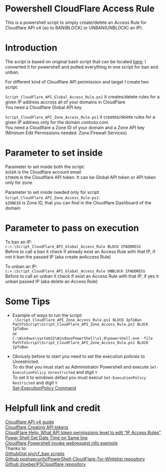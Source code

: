 # Powershell CloudFlare Access Rule
This is a powershell script to simply create/delete an Access Rule for Cloudflare API v4 (so to BAN(BLOCK) or UNBAN(UNBLOCK) an IP).

# Introduction
The script is based on original bash script that can be located [here](https://gist.github.com/pjv/926ece8549cd45bac4821945f6ad253c).
I converted it for powershell and putted everything in one script for ban and unban.

For different kind of Cloudflare API perimission and target I create two script:

`Script_CloudFlare_API_Global_Access_Rule.ps1`
it creates/delete rules for a given IP address accross all of your domains in CloudFlare  
You need a Cloudflare Global API key

`Script_CloudFlare_API_Zone_Access_Rule.ps1` 
it creates/delete rules for a given IP address only for the domain contoso.com  
You need a Cloudflare a Zone ID of your domain and a Zone API key (Mininum Edit Permissions needed: Zone.Firewall Services)

# Parameter to set inside
Parameter to set inside both the script:  
`$USER` is the Cloudflare account email  
`$TOKEN` is the Cloudflare API token. It can be Global API token or API token only for zone

Parameter to set inside needed only for script `Script_CloudFlare_API_Zone_Access_Rule.ps1`:  
`$ZONEID` is Zone ID, that you can find in the Cloudflare Dashboard of the domain

# Parameter to pass on execution
To ban an IP:  
`c:>.\Script_CloudFlare_API_Global_Access_Rule BLOCK IPADDRESS`   
Before to call a ban it check if already exist an Access Rule with that IP, if not it ban the passed IP (aka create anAccess Rule)

To unban an IP:  
`c:>.\Script_CloudFlare_API_Global_Access_Rule UNBLOCK IPADDRESS`  
Before to call an unban it check if exist an Access Rule with that IP, if yes it unban passed IP (aka delete an Access Rule)

# Some Tips
- Example of ways to run the script:  
`.\Script_CloudFlare_API_Zone_Access_Rule.ps1 BLOCK IpToBan`  
`PathToScript\Script_CloudFlare_API_Zone_Access_Rule.ps1 BLOCK IpToBan`  
or  
`C:\Windows\system32\WindowsPowerShell\v1.0\powershell.exe -file PathToScript\Script_CloudFlare_API_Zone_Access_Rule.ps1 BLOCK IpToBan`

- Obviusly before to start you need to set the execution policies to Unrestricted.  
To do that you must start as Administrator Powershell and execute `Set-ExecutionPolicy Unrestricted` and digit `Y`  
To set it to windows defaul you must execut `Set-ExecutionPolicy Restricted` and digit `Y`  
[Set-ExecutionPolicy Command](https://docs.microsoft.com/en-us/powershell/module/microsoft.powershell.security/set-executionpolicy?view=powershell-7.1)

# Helpfull link and credit
[Cloudflare API v4 guide](https://api.cloudflare.com/#user-level-firewall-access-rule-properties)  
[Cloudflare Creating API tokens](https://developers.cloudflare.com/api/tokens/create)  
[CloudFlare Help: What API token permissions level to edit “IP Access Rules”](https://community.cloudflare.com/t/what-api-token-permissions-level-to-edit-ip-access-rules/238178/6)  
[Power Shell Get Date Time on Same line](https://stackoverflow.com/questions/20246889/get-date-and-time-on-the-same-line)  
[Cloudflare Powershell invoke webrequest info exemple](https://community.cloudflare.com/t/invoke-webrequest-cloudflare-api-error-400/1842/2)  
Thanks to:  
[GithubGist pjv/cf_ban scripts](https://gist.github.com/pjv/926ece8549cd45bac4821945f6ad253c)  
[Github poshsecurity/PowerShell-CloudFlare-Tor-Whitelist repository](https://github.com/poshsecurity/PowerShell-CloudFlare-Tor-Whitelist)  
[Github zloeber/PSCloudflare repository](https://github.com/zloeber/PSCloudflare)  
